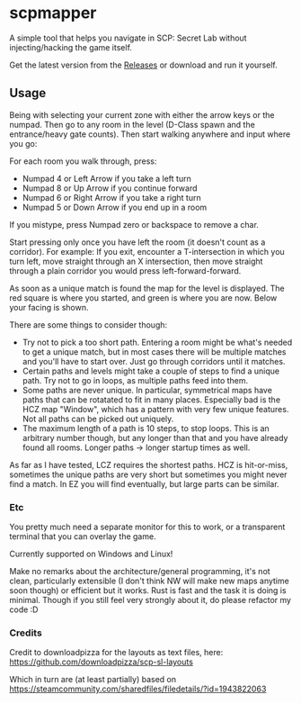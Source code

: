# scpmapper
A simple tool that helps you navigate in SCP: Secret Lab without injecting/hacking the game itself. 

Get the latest version from the [Releases](https://github.com/grufkork/scpmapper/releases) or download and run it yourself.

## Usage
Being with selecting your current zone with either the arrow keys or the numpad. Then go to any room in the level (D-Class spawn and the entrance/heavy gate counts). Then start walking anywhere and input where you go: 

For each room you walk through, press:
- Numpad 4 or Left Arrow if you take a left turn
- Numpad 8 or Up Arrow if you continue forward
- Numpad 6 or Right Arrow if you take a right turn
- Numpad 5 or Down Arrow if you end up in a room

If you mistype, press Numpad zero or backspace to remove a char.

Start pressing only once you have left the room (it doesn't count as a corridor). For example: If you exit, encounter a T-intersection in which you turn left, move straight through an X intersection, then move straight through a plain corridor you would press left-forward-forward.

As soon as a unique match is found the map for the level is displayed. The red square is where you started, and green is where you are now. Below your facing is shown. 

There are some things to consider though: 

- Try not to pick a too short path. Entering a room might be what's needed to get a unique match, but in most cases there will be multiple matches and you'll have to start over. Just go through corridors until it matches.
- Certain paths and levels might take a couple of steps to find a unique path. Try not to go in loops, as multiple paths feed into them.
- Some paths are never unique. In particular, symmetrical maps have paths that can be rotatated to fit in many places. Especially bad is the HCZ map "Window", which has a pattern with very few unique features. Not all paths can be picked out uniquely. 
- The maximum length of a path is 10 steps, to stop loops. This is an arbitrary number though, but any longer than that and you have already found all rooms. Longer paths -> longer startup times as well.

As far as I have tested, LCZ requires the shortest paths. HCZ is hit-or-miss, sometimes the unique paths are very short but sometimes you might never find a match. In EZ you will find eventually, but large parts can be similar.

### Etc
You pretty much need a separate monitor for this to work, or a transparent terminal that you can overlay the game.

Currently supported on Windows and Linux!

Make no remarks about the architecture/general programming, it's not clean, particularly extensible (I don't think NW will make new maps anytime soon though) or efficient but it works. Rust is fast and the task it is doing is minimal. Though if you still feel very strongly about it, do please refactor my code :D


### Credits
Credit to downloadpizza for the layouts as text files, here:
https://github.com/downloadpizza/scp-sl-layouts

Which in turn are (at least partially) based on https://steamcommunity.com/sharedfiles/filedetails/?id=1943822063
